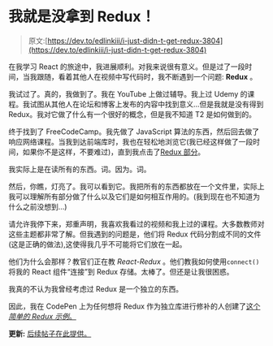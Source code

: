 # 我就是没拿到 Redux！

> 原文:[https://dev.to/edlinkiii/i-just-didn-t-get-redux-3804](https://dev.to/edlinkiii/i-just-didn-t-get-redux-3804)

在我学习 React 的旅途中，我进展顺利。对我来说很有意义。但是过了一段时间，当我跟随，看着其他人在视频中写代码时，我不断遇到一个问题: **Redux** 。

我试过了。真的，我做到了。我在 YouTube 上做过辅导。我上过 Udemy 的课程。我试图从其他人在论坛和博客上发布的内容中找到意义...但是我就是没有得到 Redux。我对它做了什么有一个很好的概念，但是我不知道 T2 是如何做到的。

终于找到了 FreeCodeCamp。我先做了 JavaScript 算法的东西，然后回去做了响应网络课程。当我到达前端库时，我也在轻松地浏览它(我已经这样做了一段时间，如果你不是这样，不要难过)，直到我点击了[Redux 部分](https://learn.freecodecamp.org/front-end-libraries/redux)。

我实际上是在读所有的东西。词。因为。词。

然后，你瞧，灯亮了。我可以看到它。我把所有的东西都放在一个文件里，实际上我可以理解所有部分做了什么以及它们是如何相互作用的。(我到现在也不知道为什么之前没想到...)

请允许我停下来，郑重声明，我喜欢我看过的视频和我上过的课程。大多数教师对这些主题都非常了解。但我遇到的问题是，他们将 Redux 代码分割成不同的文件(这是正确的做法),这使得我几乎不可能将它们放在一起。

他们为什么会那样？教官们正在教 *React-Redux* 。他们教我如何使用`connect()`将我的 React 组件“连接”到 Redux 存储。太棒了。但还是让我很困惑。

我真的不认为我曾经考虑过 Redux 是一个独立的东西。

因此，我在 CodePen 上为任何想将 Redux 作为独立库进行修补的人创建了[这个*简单的 Redux 示例*。](https://codepen.io/edlinkiii/pen/oRGdqd)

**更新:**
[后续帖子在此提供。](https://dev.to/edlinkiii/simplified-redux-w-a-dash-of-vanilla-4klb)
